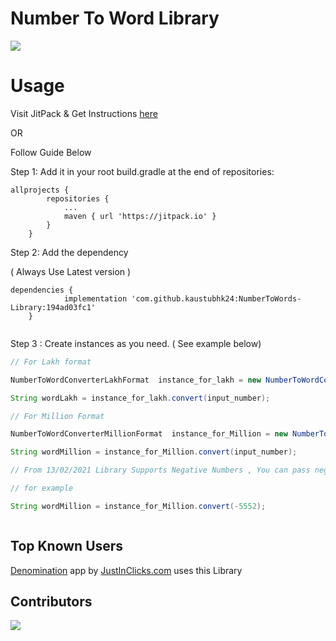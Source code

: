 # Number To Word Library



[![](https://jitpack.io/v/kaustubhk24/NumberToWords-Library.svg)](https://jitpack.io/#kaustubhk24/NumberToWords-Library)

# Usage 

Visit JitPack & Get Instructions [here](https://jitpack.io/#kaustubhk24/NumberToWords-Library)

OR

Follow Guide Below

Step 1:
Add it in your root build.gradle at the end of repositories:

```
allprojects {
		repositories {
			...
			maven { url 'https://jitpack.io' }
		}
	}

```

Step 2: Add the dependency

( Always Use Latest version )

```
dependencies {
	        implementation 'com.github.kaustubhk24:NumberToWords-Library:194ad03fc1'
	}
  
  ```
  
 Step 3 : Create instances as you need. ( See example below)
  
```java
// For Lakh format

NumberToWordConverterLakhFormat  instance_for_lakh = new NumberToWordConverterLakhFormat();

String wordLakh = instance_for_lakh.convert(input_number);

// For Million Format

NumberToWordConverterMillionFormat  instance_for_Million = new NumberToWordConverterMillionFormat();

String wordMillion = instance_for_Million.convert(input_number);

// From 13/02/2021 Library Supports Negative Numbers , You can pass negative numbers also

// for example

String wordMillion = instance_for_Million.convert(-5552);



```


## Top Known Users

[Denomination](https://play.google.com/store/apps/details?id=com.justinclicks.denomination) app by [JustInClicks.com](https://www.justinclicks.com) uses this Library

## Contributors 
 <a href="https://github.com/kaustubhk24/NumberToWords-Library/graphs/contributors">
  <img src="https://contrib.rocks/image?repo=kaustubhk24/NumberToWords-Library" />
</a>
